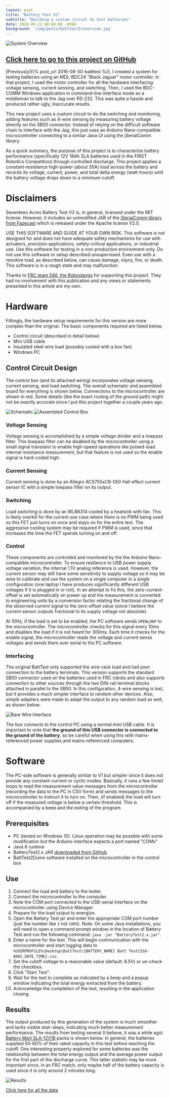 ```yaml
---
layout: post
title: "Battery Test V2"
subtitle: "Building a custom circuit to test batteries"
date: 2020-09-12 00:00:00 -0500
background: '/img/posts/batttest2/overview.jpg'
---
```


<img class="img-fluid" src="{% link /img/posts/batttest2/overview.jpg %}" alt="System Overview">

## [Click here to go to this project on GitHub](https://github.com/17acres/BatteryTest2/)

[Previously]({% post_url 2016-08-30-batttest %}), I created a system for testing batteries using an MDL-BDC24 "Black Jaguar" motor controller. In that project, I used the motor controller for all the hardware interfacing: voltage sensing, current sensing, and switching. Then, I used the BDC-COMM Windows application in command-line interface mode as a middleman to talk to the Jag over RS-232. This was quite a hassle and produced rather ugly, inaccurate results.

This new project uses a custom circuit to do the switching and monitoring, adding features such as 4-wire sensing by measuring battery voltage directly on the SB50 connector. Instead of relying on the difficult software chain to interface with the Jag, this just uses an Arduino Nano-compatible microcontroller connecting to a similar Java UI using the jSerialComm library.

As a quick summary, the purpose of this project is to characterize battery performance (specifically 12V 18Ah SLA batteries used in the FIRST Robotics Competition) through controlled discharge. This project applies a constant-resistance high-power (about 35A) load across the battery and records its voltage, current, power, and total delta energy (watt-hours) until the battery voltage drops down to a minimum cutoff.

# Disclaimers
Seventeen Acres Battery Test V2 is, in general, licensed under the MIT license. However, it includes an unmodified JAR of the [jSerialComm library from Fazecast](https://github.com/Fazecast/jSerialComm) which is released under the Apache license V2.0. 

USE THIS SOFTWARE AND GUIDE AT YOUR OWN RISK. This software is not designed for and does not have adequate safety mechanisms for use with actuators, precision applications, safety-critical applications, or industrial use. Use this software for testing in a non-production environment only. Do not use this software or setup described unsupervised. Even use with a resistive load, as described below, can cause damage, injury, fire, or death. This software is in a rough state and may malfunction.

Thanks to [FRC team 548, the Robostangs](https://www.robostangs.com) for supporting this project. They had no involvement with this publication and any views or statements presented in this article are my own.

# Hardware
Fittingly, the hardware setup requirements for this version are more complex than the original. The basic components required are listed below.

- Control circuit (described in detail below)
- Mini USB cable
- Insulated steel wire load (possibly cooled with a box fan)
- Windows PC

## Control Circuit Design
The control box (and its attached wiring) incorporates voltage sensing, current sensing, and load switching. The overall schematic and assembled board for everything is shown below. Connections to the microcontroller are shown in red. Some details (like the exact routing of the ground path) might not be exactly accurate since I put this project together a couple years ago.

<img class="img-fluid" src="{% link /img/posts/batttest2/schematic.svg %}" alt="Schematic">
<img class="img-fluid" src="{% link /img/posts/batttest2/box.jpg %}" alt="Assembled Control Box">

### Voltage Sensing

Voltage sensing is accomplished by a simple voltage divider and a lowpass filter. This lowpass filter can be disabled by the microcontroller using a small signal transistor to enable high-speed operations like pulsed-load internal resistance measurement, but that feature is not used so the enable signal is hard-coded high.

### Current Sensing

Current sensing is done by an Allegro ACS755xCB-050 Hall effect current sensor IC with a simple lowpass filter on its output.

### Switching

Load switching is done by an IRLB8314 cooled by a heatsink with fan. This is likely overkill for the current use case where there is no PWM being used so this FET just turns on once and stays on for the entire test. The aggressive cooling system may be required if PWM is used, since that increases the time the FET spends turning on and off.

### Control

These components are controlled and monitored by the the Arduino Nano-compatible microcontroller. To ensure resilience to USB power supply voltage variation, the internal 1.1V analog reference is used. However, the current sensor may still have some sensitivity to supply voltage so it may be wise to calibrate and use the system on a single computer in a single configuration (one laptop I have produces significantly different USB voltages if it is plugged in or not). In an attempt to fix this, the zero-current-offset is set automatically on power up and the measurement is converted to engineering units by a conversion factor relating the fractional change of the observed current signal to the zero-offset value (since I believe the current sensor outputs fractional to its supply voltage not absolute).

At 10Hz, if the load is set to be enabled, the PC software sends `OPENLOOP` to the microcontroller. The microcontroller checks for this signal every 10ms and disables the load if it is not heard for 300ms. Each time it checks for the enable signal, the microcontroller reads the voltage and current sense voltages and sends them over serial to the PC software.

### Interfacing

The original BattTest only supported the wire-rack load and had poor connection to the battery terminals. This version supports the standard SB50 connector used on the batteries used in FRC robots and also supports connection to other sources through the two DIN-rail terminal blocks attached in parallel to the SB50. In this configuration, 4-wire sensing is lost, but it provides a much simpler interface to random other devices. Also, simple adapters were made to adapt the output to any random load as well, as shown below:

<img class="img-fluid" src="{% link /img/posts/batttest2/barewire.jpg %}" alt="Bare Wire Interface">

The box connects to the control PC using a normal mini USB cable. It is important to note that **the ground of this USB connector is connected to the ground of the battery**, so be careful when using this with mains-referenced power supplies and mains-referenced computers.

# Software

The PC-side software is generally similar to V1 but simpler since it does not provide any constant-current or cyclic modes. Basically, it runs a few timed loops to read the measurement value messages from the microcontroller (recording the data to the PC in CSV form) and sends messages to the microcontroller to instruct it to turn on. Then, (if enabled) the load will turn off if the measured voltage is below a certain threshold. This is accompanied by a beep and the exiting of the program. 

## Prerequisites
- PC (tested on Windows 10). Linux operation may be possible with some modification but the Arduino interface expects a port named "COMx"
- Java 8 runtime
- BatteryTest2.x JAR [downloaded from GitHub](https://github.com/17acres/BatteryTest2/releases)
- BattTest2Duino software installed on the microcontroller in the control box

## Use
1. Connect the load and battery to the tester.
2. Connect the microcontroller to the computer.
3. Note the COM port connected to the USB-serial interface on the microcontroller using Device Manager.
4. Prepare for the load output to energize.
5. Open the Battery Test jar and enter the appropriate COM port number (just the number like `3` not `COM3`). Note: On some Java installations, you will need to open a command prompt window in the location of Battery Test and run the following command:
`java -jar "BatteryTest2.x.jar"`.
6. Enter a name for the test. This will begin communication with the microcontroller and start logging data to `%USERPROFILE%\Desktop\BattTest\{BATTERY_NAME} Batt Test{ISO-8601_DATE_TIME}.csv`.
6. Set the cutoff voltage to a reasonable value (default: 8.5V) or un-check the checkbox.
7. Click "Start Test".
8. Wait for the test to complete as indicated by a beep and a popup window indicating the total energy extracted from the battery.
9. Acknowledge the completion of the test, resulting in the application closing.

## Results

The output produced by this generation of the system is much smoother and lacks visible stair-steps, indicating much better measurement performance. The results from testing several (I believe, it was a while ago) [Battery Mart SLA-12V18](https://www.batterymart.com/p-12v-18ah-sealed-lead-acid-battery-1.html) packs is shown below. In general, the batteries supplied 50-60% of their rated capacity in this test before reaching the cutoff. One interesting property explored for some batteries was the relationship between the total energy output and the average power output for the first part of the discharge curve. This latter statistic may be more important since, in an FRC match, only maybe half of the battery capacity is used since it is only around 2 minutes long.

<img class="img-fluid" src="{% link /img/posts/batttest2/results.png %}" alt="Results">

[Click here for all the data](https://drive.google.com/drive/folders/183uQ7zDTfIHoJAkdEVHR0jgoIK8cU0AH?usp=sharing)